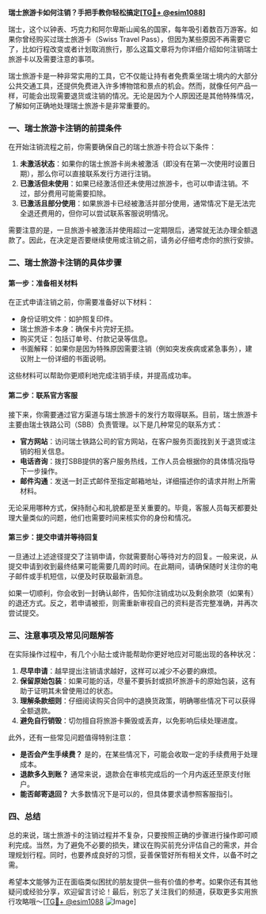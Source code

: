 **瑞士旅游卡如何注销？手把手教你轻松搞定[[TG💪+ @esim1088](https://t.me/s/esim1088)]**

瑞士，这个以钟表、巧克力和阿尔卑斯山闻名的国家，每年吸引着数百万游客。如果你曾经购买过瑞士旅游卡（Swiss Travel Pass），但因为某些原因不再需要它了，比如行程改变或者计划取消旅行，那么这篇文章将为你详细介绍如何注销瑞士旅游卡以及需要注意的事项。

瑞士旅游卡是一种非常实用的工具，它不仅能让持有者免费乘坐瑞士境内的大部分公共交通工具，还提供免费进入许多博物馆和景点的机会。然而，就像任何产品一样，可能会出现需要退货或注销的情况。无论是因为个人原因还是其他特殊情况，了解如何正确地处理瑞士旅游卡是非常重要的。

### 一、瑞士旅游卡注销的前提条件

在开始注销流程之前，你需要确保自己的瑞士旅游卡符合以下条件：

1. **未激活状态**：如果你的瑞士旅游卡尚未被激活（即没有在第一次使用时设置日期），那么你可以直接联系发行方进行注销。
2. **已激活但未使用**：如果已经激活但还未使用过旅游卡，也可以申请注销。不过，部分费用可能需要扣除。
3. **已激活且部分使用**：如果旅游卡已经被激活并部分使用，通常情况下是无法完全退还费用的，但你可以尝试联系客服说明情况。

需要注意的是，一旦旅游卡被激活并使用超过一定期限后，通常就无法办理全额退款了。因此，在决定是否要继续使用或注销之前，请务必仔细考虑你的旅行安排。

### 二、瑞士旅游卡注销的具体步骤

#### 第一步：准备相关材料

在正式申请注销之前，你需要准备好以下材料：

- 身份证明文件：如护照复印件。
- 瑞士旅游卡本身：确保卡片完好无损。
- 购买凭证：包括订单号、付款记录等信息。
- 书面解释：如果你是因为特殊原因需要注销（例如突发疾病或紧急事务），建议附上一份详细的书面说明。

这些材料可以帮助你更顺利地完成注销手续，并提高成功率。

#### 第二步：联系官方客服

接下来，你需要通过官方渠道与瑞士旅游卡的发行方取得联系。目前，瑞士旅游卡主要由瑞士铁路公司（SBB）负责管理。以下是几种常见的联系方式：

- **官方网站**：访问瑞士铁路公司的官方网站，在客户服务页面找到关于退货或注销的相关信息。
- **电话咨询**：拨打SBB提供的客户服务热线，工作人员会根据你的具体情况指导下一步操作。
- **邮件沟通**：发送一封正式邮件至指定邮箱地址，详细描述你的请求并附上所需材料。

无论采用哪种方式，保持耐心和礼貌都是至关重要的。毕竟，客服人员每天都要处理大量类似的问题，他们也需要时间来核实你的身份和情况。

#### 第三步：提交申请并等待回复

一旦通过上述途径提交了注销申请，你就需要耐心等待对方的回复。一般来说，从提交申请到收到最终结果可能需要几周的时间。在此期间，请确保随时关注你的电子邮件或手机短信，以便及时获取最新消息。

如果一切顺利，你会收到一封确认邮件，告知你注销成功以及剩余款项（如果有）的退还方式。反之，若申请被拒，则需重新审视自己的资料是否完整准确，并再次尝试提交。

### 三、注意事项及常见问题解答

在实际操作过程中，有几个小贴士或许能帮助你更好地应对可能出现的各种状况：

1. **尽早申请**：越早提出注销请求越好，这样可以减少不必要的麻烦。
2. **保留原始包装**：如果可能的话，尽量不要拆封或损坏旅游卡的原始包装，这有助于证明其未曾使用过的状态。
3. **理解条款细则**：仔细阅读购买合同中的退换货政策，明确哪些情况下可以获得全额退款。
4. **避免自行销毁**：切勿擅自将旅游卡撕毁或丢弃，以免影响后续处理进度。

此外，还有一些常见问题值得特别注意：

- **是否会产生手续费？** 是的，在某些情况下，可能会收取一定的手续费用于处理成本。
- **退款多久到账？** 通常来说，退款会在审核完成后的一个月内返还至原支付账户。
- **能否邮寄退回？** 大多数情况下是可以的，但具体要求请参照客服指引。

### 四、总结

总的来说，瑞士旅游卡的注销过程并不复杂，只要按照正确的步骤进行操作即可顺利完成。当然，为了避免不必要的损失，建议在购买前充分评估自己的需求，并合理规划行程。同时，也要养成良好的习惯，妥善保管好所有相关文件，以备不时之需。

希望本文能够为正在面临类似困扰的朋友提供一些有价值的参考。如果你还有其他疑问或经验分享，欢迎留言讨论！最后，别忘了关注我们的频道，获取更多实用旅行攻略哦～[[TG💪+ @esim1088](https://t.me/s/esim1088) ![Image](https://i.postimg.cc/4NQfJmqS/Snipaste-2025-05-13-00-14-12.png)]